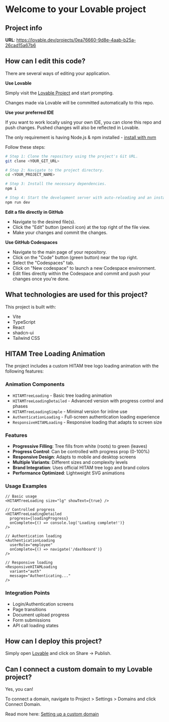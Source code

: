 # Welcome to your Lovable project

## Project info

**URL**: https://lovable.dev/projects/0ea76660-9d8e-4aab-b25a-26cad15a67b6

## How can I edit this code?

There are several ways of editing your application.

**Use Lovable**

Simply visit the [Lovable Project](https://lovable.dev/projects/0ea76660-9d8e-4aab-b25a-26cad15a67b6) and start prompting.

Changes made via Lovable will be committed automatically to this repo.

**Use your preferred IDE**

If you want to work locally using your own IDE, you can clone this repo and push changes. Pushed changes will also be reflected in Lovable.

The only requirement is having Node.js & npm installed - [install with nvm](https://github.com/nvm-sh/nvm#installing-and-updating)

Follow these steps:

```sh
# Step 1: Clone the repository using the project's Git URL.
git clone <YOUR_GIT_URL>

# Step 2: Navigate to the project directory.
cd <YOUR_PROJECT_NAME>

# Step 3: Install the necessary dependencies.
npm i

# Step 4: Start the development server with auto-reloading and an instant preview.
npm run dev
```

**Edit a file directly in GitHub**

- Navigate to the desired file(s).
- Click the "Edit" button (pencil icon) at the top right of the file view.
- Make your changes and commit the changes.

**Use GitHub Codespaces**

- Navigate to the main page of your repository.
- Click on the "Code" button (green button) near the top right.
- Select the "Codespaces" tab.
- Click on "New codespace" to launch a new Codespace environment.
- Edit files directly within the Codespace and commit and push your changes once you're done.

## What technologies are used for this project?

This project is built with:

- Vite
- TypeScript
- React
- shadcn-ui
- Tailwind CSS

## HITAM Tree Loading Animation

The project includes a custom HITAM tree logo loading animation with the following features:

### Animation Components
- `HITAMTreeLoading` - Basic tree loading animation
- `HITAMTreeLoadingDetailed` - Advanced version with progress control and phases
- `HITAMTreeLoadingSimple` - Minimal version for inline use
- `AuthenticationLoading` - Full-screen authentication loading experience
- `ResponsiveHITAMLoading` - Responsive loading that adapts to screen size

### Features
- **Progressive Filling**: Tree fills from white (roots) to green (leaves)
- **Progress Control**: Can be controlled with progress prop (0-100%)
- **Responsive Design**: Adapts to mobile and desktop screens
- **Multiple Variants**: Different sizes and complexity levels
- **Brand Integration**: Uses official HITAM tree logo and brand colors
- **Performance Optimized**: Lightweight SVG animations

### Usage Examples

```tsx
// Basic usage
<HITAMTreeLoading size="lg" showText={true} />

// Controlled progress
<HITAMTreeLoadingDetailed 
  progress={loadingProgress} 
  onComplete={() => console.log('Loading complete!')}
/>

// Authentication loading
<AuthenticationLoading 
  userRole="employee"
  onComplete={() => navigate('/dashboard')}
/>

// Responsive loading
<ResponsiveHITAMLoading 
  variant="auth"
  message="Authenticating..."
/>
```

### Integration Points
- Login/Authentication screens
- Page transitions
- Document upload progress
- Form submissions
- API call loading states

## How can I deploy this project?

Simply open [Lovable](https://lovable.dev/projects/0ea76660-9d8e-4aab-b25a-26cad15a67b6) and click on Share -> Publish.

## Can I connect a custom domain to my Lovable project?

Yes, you can!

To connect a domain, navigate to Project > Settings > Domains and click Connect Domain.

Read more here: [Setting up a custom domain](https://docs.lovable.dev/tips-tricks/custom-domain#step-by-step-guide)
